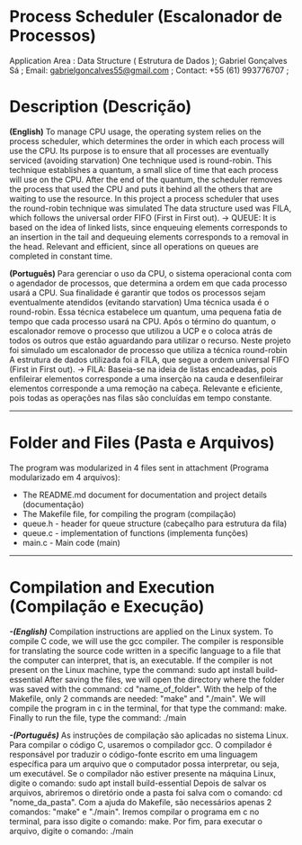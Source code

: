 # Process Scheduler (Escalonador de Processos)

Application Area : Data Structure ( Estrutura de Dados ); 
Gabriel Gonçalves Sá ;
Email: gabrielgoncalves55@gmail.com ; 
Contact: +55 (61) 993776707 ;

# Description (Descrição) 

**(English)**
To manage CPU usage, the operating system relies on the process scheduler, which determines the order in which each process will use the CPU. Its purpose is to ensure that all processes are eventually serviced (avoiding starvation)
One technique used is round-robin. This technique establishes a quantum, a small slice of time that each process will use on the CPU. After the end of the quantum, the scheduler removes the process that used the CPU and puts it behind all the others that are waiting to use the resource. In this project a process scheduler that uses the round-robin technique was simulated
The data structure used was FILA, which follows the universal order FIFO (First in First out).
-> QUEUE:
  It is based on the idea of linked lists, since enqueuing elements corresponds to an insertion in the tail and dequeuing elements corresponds to a removal in the head.
  Relevant and efficient, since all operations on queues are completed in constant time.
  
**(Português)**
Para gerenciar o uso da CPU, o sistema operacional conta com o agendador de processos, que determina a ordem em que cada processo usará a CPU. Sua finalidade é garantir que todos os processos sejam eventualmente atendidos (evitando starvation)
Uma técnica usada é o round-robin. Essa técnica estabelece um quantum, uma pequena fatia de tempo que cada processo usará na CPU. Após o término do quantum, o escalonador remove o processo que utilizou a UCP e o coloca atrás de todos os outros que estão aguardando para utilizar o recurso. Neste projeto foi simulado um escalonador de processo que utiliza a técnica round-robin
A estrutura de dados utilizada foi a FILA, que segue a ordem universal FIFO (First in First out).
-> FILA:
   Baseia-se na ideia de listas encadeadas, pois enfileirar elementos corresponde a uma inserção na cauda e desenfileirar elementos corresponde a uma remoção na cabeça.
   Relevante e eficiente, pois todas as operações nas filas são concluídas em tempo constante.
 ******************************************************************************************** 
 
# Folder and Files (Pasta e Arquivos)
The program was modularized in 4 files sent in attachment (Programa modularizado em 4 arquivos):
- The README.md document for documentation and project details (documentação)
- The Makefile file, for compiling the program (compilação)
- queue.h - header for queue structure (cabeçalho para estrutura da fila)
- queue.c - implementation of functions (implementa funções)
- main.c - Main code (main)

************************************************************* 
# Compilation and Execution (Compilação e Execução)
**_-(English)_**
Compilation instructions are applied on the Linux system.
To compile C code, we will use the gcc compiler. The compiler is responsible for translating the source code written in a specific language to a file that the computer can interpret, that is, an executable.
If the compiler is not present on the Linux machine, type the command:
sudo apt install build-essential
After saving the files, we will open the directory where the folder was saved with the command: cd "name_of_folder".
With the help of the Makefile, only 2 commands are needed: "make" and "./main". We will compile the program in c in the terminal, for that type the command: make. Finally to run the file, type the command: ./main

**_-(Português)_**
As instruções de compilação são aplicadas no sistema Linux.
Para compilar o código C, usaremos o compilador gcc. O compilador é responsável por traduzir o código-fonte escrito em uma linguagem específica para um arquivo que o computador possa interpretar, ou seja, um executável.
Se o compilador não estiver presente na máquina Linux, digite o comando:
sudo apt install build-essential
Depois de salvar os arquivos, abriremos o diretório onde a pasta foi salva com o comando: cd "nome_da_pasta".
Com a ajuda do Makefile, são necessários apenas 2 comandos: "make" e "./main". Iremos compilar o programa em c no terminal, para isso digite o comando: make. Por fim, para executar o arquivo, digite o comando: ./main
